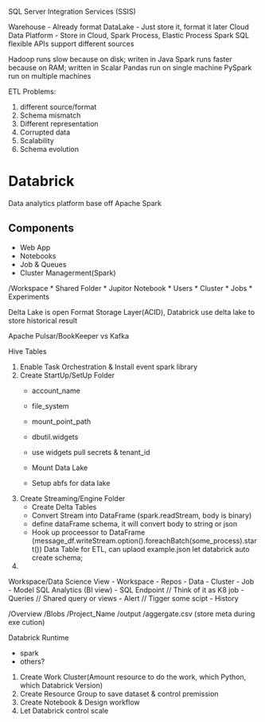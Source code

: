 SQL Server Integration Services (SSIS)

Warehouse - Already format
DataLake - Just store it, format it later
Cloud Data Platform - Store in Cloud, Spark Process, Elastic Process
Spark SQL flexible APIs support different sources

Hadoop runs slow because on disk; writen in Java
Spark runs faster because on RAM; written in Scalar
Pandas run on single machine
PySpark run on multiple machines

ETL Problems:
1. different source/format
2. Schema mismatch
3. Different representation
4. Corrupted data
5. Scalability
6. Schema evolution


# Databrick
Data analytics platform base off Apache Spark

## Components
- Web App
- Notebooks
- Job & Queues
- Cluster Managerment(Spark)

/Workspace
    * Shared Folder
    * Jupitor Notebook
    * Users
    * Cluster
    * Jobs
    * Experiments

Delta Lake is open Format Storage Layer(ACID), Databrick use delta lake to store historical result

Apache Pulsar/BookKeeper vs Kafka

Hive Tables
1. Enable Task Orchestration & Install event spark library
2. Create StartUp/SetUp Folder
    * account_name
    * file_system
    * mount_point_path

    * dbutil.widgets
    * use widgets pull secrets & tenant_id

    * Mount Data Lake
    * Setup abfs for data lake
3. Create Streaming/Engine Folder
    * Create Delta Tables
    * Convert Stream into DataFrame (spark.readStream, body is binary)
    * define dataFrame schema, it will convert body to string or json
    * Hook up proceessor to DataFrame (message_df.writeStream.option().foreachBatch(some_process).start())
Data Table for ETL, can uplaod example.json let databrick auto create schema;
4. 


Workspace/Data Science View
    - Workspace
    - Repos
    - Data
    - Cluster
    - Job
    - Model
SQL Analytics (BI view)
    - SQL Endpoint // Think of it as K8 job
    - Queries // Shared query or views
    - Alert // Tigger some scipt
    - History



/Overview
    /Blobs
        /Project_Name
            /output
                /aggergate.csv (store meta during exe cution)
                    


Databrick Runtime
- spark
- others?


1. Create Work Cluster(Amount resource to do the work, which Python, which Databrick Version)
2. Create Resource Group to save dataset & control premission
3. Create Notebook & Design workflow
4. Let Databrick control scale 